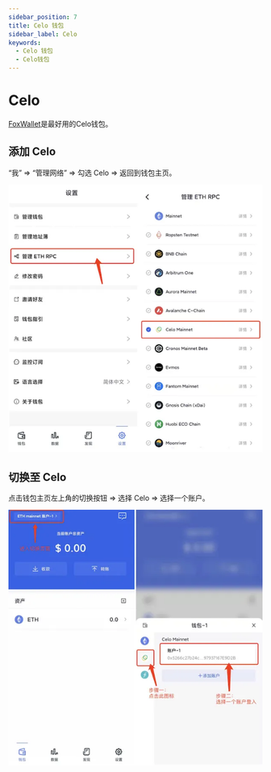 ```yaml
---
sidebar_position: 7
title: Celo 钱包
sidebar_label: Celo
keywords:
  - Celo 钱包
  - Celo钱包
---
```


# Celo

[FoxWallet](https://foxwallet.com)是最好用的Celo钱包。

## 添加 Celo

“我” => “管理网络” => 勾选 Celo => 返回到钱包主页。

![](../img/add-celo.webp)

## 切换至 Celo

点击钱包主页左上角的切换按钮 => 选择 Celo => 选择一个账户。

![](../img/switch-celo.webp)